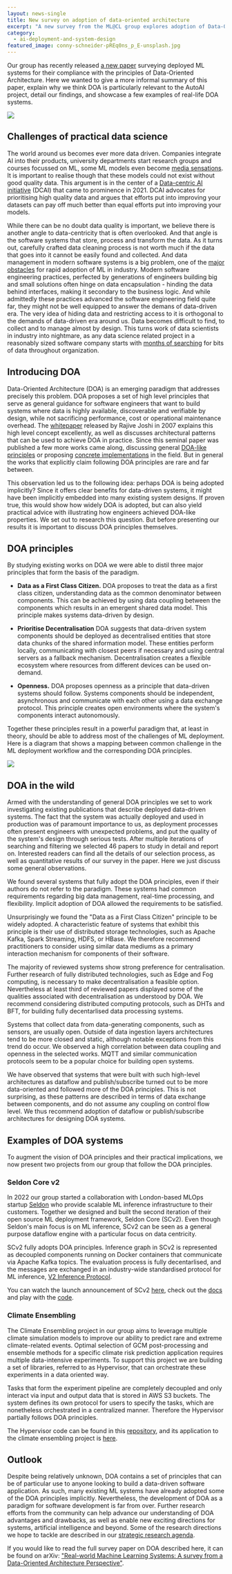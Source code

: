 ```yaml
---
layout: news-single
title: New survey on adoption of data-oriented architecture
excerpt: "A new survey from the ML@CL group explores adoption of Data-Oriented Architecture paradigm for ML deployment."
category:
  - ai-deployment-and-system-design
featured_image: conny-schneider-pREq0ns_p_E-unsplash.jpg
---
```

Our group has recently released [a new paper](https://arxiv.org/abs/2302.04810) surveying deployed ML systems for their compliance with the principles of Data-Oriented Architecture. Here we wanted to give a more informal summary of this paper, explain why we think DOA is particularly relevant to the AutoAI project, detail our findings, and showcase a few examples of real-life DOA systems.

![](/assets/images/conny-schneider-pREq0ns_p_E-unsplash.jpg)

## Challenges of practical data science

The world around us becomes ever more data driven. Companies integrate AI into their products, university departments start research groups and courses focussed on ML, some ML models even become [media sensations](https://www.insiderintelligence.com/content/chatgpt-internet-sensation-former-googlers-sounding-alarm). It is important to realise though that these models could not exist without good quality data. This argument is in the center of a [Data-centric AI initiative](https://datacentricai.org/) (DCAI) that came to prominence in 2021. DCAI advocates for prioritising high quality data and argues that efforts put into improving your datasets can pay off much better than equal efforts put into improving your models.

While there can be no doubt data quality is important, we believe there is another angle to data-centricity that is often overlooked. And that angle is the software systems that store, process and transform the data. As it turns out, carefully crafted data cleaning process is not worth much if the data that goes into it cannot be easily found and collected. And data management in modern software systems is a big problem, one of the [major obstacles](https://dl.acm.org/doi/full/10.1145/3533378) for rapid adoption of ML in industry. Modern software engineering practices, perfected by generations of engineers building big and small solutions often hinge on data encapsulation - hinding the data behind interfaces, making it secondary to the business logic. And while admittedly these practices advanced the software engineering field quite far, they might not be well equipped to answer the demans of data-driven era. The very idea of hiding data and restricting access to it is orthogonal to the demands of data-driven era around us. Data becomes difficult to find, to collect and to manage almost by design. This turns work of data scientists in industry into nightmare, as any data science related project in a reasonably sized software company starts with [months of searching](https://dl.acm.org/doi/10.1145/2481244.2481247) for bits of data throughout organization.

## Introducing DOA

Data-Oriented Architecture (DOA) is an emerging paradigm that addresses precisely this problem. DOA proposes a set of high level principles that serve as general guidance for software engineers that want to build systems where data is highly available, discoverable and verifiable by design, while not sacrificing performance, cost or operational maintenance overhead. The [whitepaper](https://community.rti.com/archive/data-oriented-architecture-loosely-coupled-real-time-soa) released by Rajive Joshi in 2007 explains this high level concept excellently, as well as discusses architectural patterns that can be used to achieve DOA in practice. Since this seminal paper was published a few more works came along, discussing general [DOA-like principles](https://ieeexplore.ieee.org/document/8756426) or proposing [concrete implementations](https://dl.acm.org/doi/10.1145/3151759.3151770) in the field. But in general the works that explicitly claim following DOA principles are rare and far between.

This observation led us to the following idea: perhaps DOA is being adopted implicitly? Since it offers clear benefits for data-driven systems, it might have been implicitly embedded into many existing system designs. If proven true, this would show how widely DOA is adopted, but can also yield practical advice with illustrating how engineers achieved DOA-like properties. We set out to research this question. But before presenting our results it is important to discuss DOA principles themselves.

## DOA principles

By studying existing works on DOA we were able to distil three major principles that form the basis of the paradigm.

* **Data as a First Class Citizen.** DOA proposes to treat the data as a first class citizen, understanding data as the common denominator between components. This can be achieved by using data coupling between the components which results in an emergent shared data model. This principle makes systems data-driven by design.

* **Prioritise Decentralisation** DOA suggests that data-driven system components should be deployed as decentralised entities that store data chunks of the shared information model. These entities perform locally, communicating with closest peers if necessary and using central servers as a fallback mechanism. Decentralisation creates a flexible ecosystem where resources from different devices can be used on-demand.

* **Openness.** DOA proposes openness as a principle that data-driven systems should follow. Systems components should be independent, asynchronous and communicate with each other using a data exchange protocol. This principle creates open environments where the system's components interact autonomously.

Together these principles result in a powerful paradigm that, at least in theory, should be able to address most of the challenges of ML deployment. Here is a diagram that shows a mapping between common challenge in the ML deployment workflow and the corresponding DOA principles.

![](/assets/images/challenges-principles-map.png)

## DOA in the wild

Armed with the understanding of general DOA principles we set to work investigating existing publications that describe deployed data-driven systems. The fact that the system was actually deployed and used in production was of paramount importance to us, as deployment processes often present engineers with unexpected problems, and put the quality of the system's design through serious tests. After multiple iterations of searching and filtering we selected 46 papers to study in detail and report on. Interested readers can find all the details of our selection process, as well as quantitative results of our survey in the paper. Here we just discuss some general observations.

We found several systems that fully adopt the DOA principles, even if their authors do not refer to the paradigm. These systems had common requirements regarding big data management, real-time processing, and flexibility. Implicit adoption of DOA allowed the requirements to be satisfied.

Unsurprisingly we found the "Data as a First Class Citizen" principle to be widely adopted. A characteristic feature of systems that exhibit this principle is their use of distributed storage technologies, such as Apache Kafka, Spark Streaming, HDFS, or HBase. We therefore recommend practitioners to consider using similar data mediums as a primary interaction mechanism for components of their software.

The majority of reviewed systems show strong preference for centralisation. Further research of fully distributed technologies, such as Edge and Fog computing, is necessary to make decentralisation a feasible option. Nevertheless at least third of reviewed papers displayed some of the qualities associated with decentralisation as understood by DOA. We recommend considering distributed computing protocols, such as DHTs and BFT, for building fully decentarlised data processing systems.

Systems that collect data from data-generating components, such as sensors, are usually open. Outside of data ingestion layers architectures tend to be more closed and static, although notable exceptions from this trend do occur. We observed a high correlation between data coupling and openness in the selected works. MQTT and similar communication protocols seem to be a popular choice for building open systems.

We have observed that systems that were built with such high-level architectures as dataflow and publish/subscribe turned out to be more data-oriented and followed more of the DOA principles. This is not surprising, as these patterns are described in terms of data exchange between components, and do not assume any coupling on control flow level. We thus recommend adoption of dataflow or publish/subscribe architectures for designing DOA systems.

## Examples of DOA systems

To augment the vision of DOA principles and their practical implications, we now present two projects from our group that follow the DOA principles.

### Seldon Core v2

In 2022 our group started a collaboration with London-based MLOps startup [Seldon](https://www.seldon.io/) who provide scalable ML inference infrastructure to their customers. Together we designed and built the second iteration of their open source ML deployment framework, Seldon Core (SCv2). Even though Seldon's main focus is on ML inference, SCv2 can be seen as a general purpose dataflow engine with a particular focus on data centricity.

SCv2 fully adopts DOA principles. Inference graph in SCv2 is represented as decoupled components running on Docker containers that communicate via Apache Kafka topics. The evaluation process is fully decentarlised, and the messages are exchanged in an industry-wide standardised protocol for ML inference, [V2 Inference Protocol](https://docs.seldon.io/projects/seldon-core/en/latest/reference/apis/v2-protocol.html).

You can watch the launch announcement of SCv2 [here](https://www.seldon.io/seldon-core-v2-the-next-generation-open-data-centric-mlops), check out the [docs](https://docs.seldon.io/projects/seldon-core/en/v2/index.html) and play with the [code](https://github.com/SeldonIO/seldon-core/tree/v2).

### Climate Ensembling

The Climate Ensembling project in our group aims to leverage multiple climate simulation models to improve our ability to predict rare and extreme climate-related events. Optimal selection of GCM post-processing and ensemble methods for a specific climate risk prediction application requires multiple data-intensive experiments. To support this project we are building a set of libraries, referred to as Hypervisor, that can orchestrate these experiments in a data oriented way.

Tasks that form the experiment pipeline are completely decoupled and only interact via input and output data that is stored in AWS S3 buckets. The system defines its own protocol for users to specify the tasks, which are nonetheless orchestrated in a centralized manner. Therefore the Hypervisor partially follows DOA principles.

The Hypervisor code can be found in this [repository](https://github.com/cabrerac/auto-ai-doa), and its application to the climate ensembling project is [here](https://github.com/meissnereric/climate-docker).

## Outlook

Despite being relatively unknown, DOA contains a set of principles that can be of particular use to anyone looking to build a data-driven software application. As such, many existing ML systems have already adopted some of the DOA principles implicitly. Nevertheless, the development of DOA as a paradigm for software development is far from over. Further research efforts from the community can help advance our understanding of DOA advantages and drawbacks, as well as enable new exciting directions for systems, artificial intelligence and beyond. Some of the research directions we hope to tackle are described in our [strategic research agenda](https://mlatcl.github.io/papers/autoai-sra.pdf).

If you would like to read the full survey paper on DOA described here, it can be found on arXiv: ["Real-world Machine Learning Systems: A survey from a Data-Oriented Architecture Perspective"](https://arxiv.org/abs/2302.04810).
